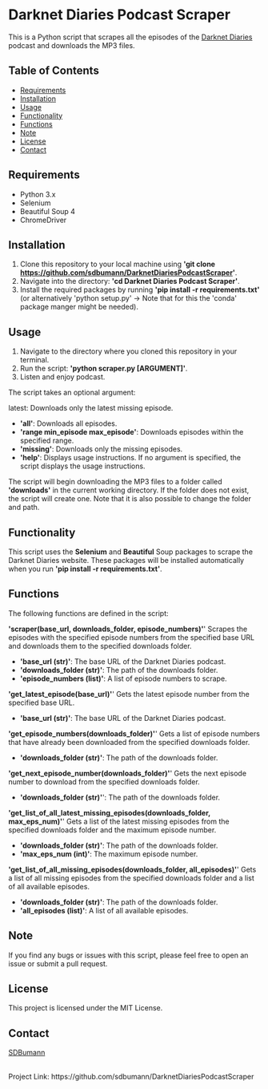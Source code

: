 # Darknet Diaries Podcast Scraper
This is a Python script that scrapes all the episodes of the [Darknet Diaries](https://darknetdiaries.com/) podcast and downloads the MP3 files.

<!-- TABLE OF CONTENTS -->
## Table of Contents

* [Requirements](#requirements)
* [Installation](#installation)
* [Usage](#usage)
* [Functionality](#functionality)
* [Functions](#functions)
* [Note](#note)
* [License](#license)
* [Contact](#contact)

<!-- REQUIREMENTS -->
## Requirements
* Python 3.x
* Selenium
* Beautiful Soup 4
* ChromeDriver

<!-- INSTALLATION -->
## Installation
1. Clone this repository to your local machine using **'git clone https://github.com/sdbumann/DarknetDiariesPodcastScraper'**.
2. Navigate into the directory: **'cd Darknet Diaries Podcast Scraper'**.
3. Install the required packages by running **'pip install -r requirements.txt'**
(or alternatively 'python setup.py' -> Note that for this the 'conda' package manger might be needed).

<!-- USAGE -->
## Usage
1. Navigate to the directory where you cloned this repository in your terminal.
2. Run the script: **'python scraper.py [ARGUMENT]'**.
3. Listen and enjoy podcast.

The script takes an optional argument:

latest: Downloads only the latest missing episode.
* **'all'**: Downloads all episodes.
* **'range min_episode max_episode'**: Downloads episodes within the specified range.
* **'missing'**: Downloads only the missing episodes.
* **'help'**: Displays usage instructions.
If no argument is specified, the script displays the usage instructions.

The script will begin downloading the MP3 files to a folder called **'downloads'** in the current working directory. If the folder does not exist, the script will create one.
Note that it is also possible to change the folder and path.

<!-- FUNCTIONALITY -->
## Functionality
This script uses the **Selenium** and **Beautiful** Soup packages to scrape the Darknet Diaries website. These packages will be installed automatically when you run **'pip install -r requirements.txt'**.

<!-- FUNCTIONS -->
## Functions
The following functions are defined in the script:

**'scraper(base_url, downloads_folder, episode_numbers)'**'
Scrapes the episodes with the specified episode numbers from the specified base URL and downloads them to the specified downloads folder.

* **'base_url (str)'**: The base URL of the Darknet Diaries podcast.
* **'downloads_folder (str)'**: The path of the downloads folder.
* **'episode_numbers (list)'**: A list of episode numbers to scrape.

**'get_latest_episode(base_url)'**'
Gets the latest episode number from the specified base URL.

* **'base_url (str)'**: The base URL of the Darknet Diaries podcast.

**'get_episode_numbers(downloads_folder)'**'
Gets a list of episode numbers that have already been downloaded from the specified downloads folder.

* **'downloads_folder (str)'**: The path of the downloads folder.

**'get_next_episode_number(downloads_folder)'**'
Gets the next episode number to download from the specified downloads folder.

* **'downloads_folder (str)'**': The path of the downloads folder.

**'get_list_of_all_latest_missing_episodes(downloads_folder, max_eps_num)'**'
Gets a list of the latest missing episodes from the specified downloads folder and the maximum episode number.

* **'downloads_folder (str)'**: The path of the downloads folder.
* **'max_eps_num (int)'**: The maximum episode number.

**'get_list_of_all_missing_episodes(downloads_folder, all_episodes)'**'
Gets a list of all missing episodes from the specified downloads folder and a list of all available episodes.

* **'downloads_folder (str)'**: The path of the downloads folder.
* **'all_episodes (list)'**: A list of all available episodes.

<!-- NOTE -->
## Note
If you find any bugs or issues with this script, please feel free to open an issue or submit a pull request.

<!-- LICENSE -->
## License
This project is licensed under the MIT License.

<!-- CONTACT -->
## Contact
[SDBumann](https://github.com/sdbumann)

<br>
Project Link: https://github.com/sdbumann/DarknetDiariesPodcastScraper
